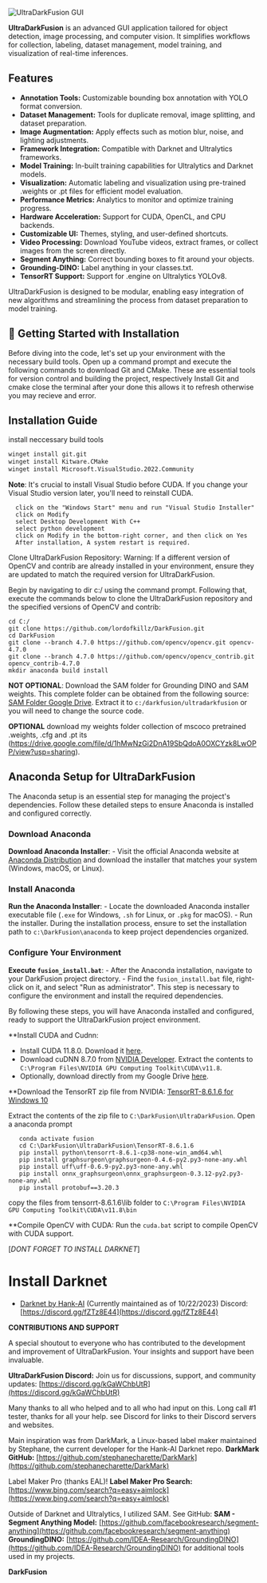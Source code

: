 ![UltraDarkFusion GUI](fusion.gif)

**UltraDarkFusion** is an advanced GUI application tailored for object detection, image processing, and computer vision. It simplifies workflows for collection, labeling, dataset management, model training, and visualization of real-time inferences.

## Features
- <b>Annotation Tools:</b> Customizable bounding box annotation with YOLO format conversion.
- <b>Dataset Management:</b> Tools for duplicate removal, image splitting, and dataset preparation.
- <b>Image Augmentation:</b> Apply effects such as motion blur, noise, and lighting adjustments.
- <b>Framework Integration:</b> Compatible with Darknet and Ultralytics frameworks.
- <b>Model Training:</b> In-built training capabilities for Ultralytics and Darknet models.
- <b>Visualization:</b> Automatic labeling and visualization using pre-trained .weights or .pt files for efficient model evaluation.
- <b>Performance Metrics:</b> Analytics to monitor and optimize training progress.
- <b>Hardware Acceleration:</b> Support for CUDA, OpenCL, and CPU backends.
- <b>Customizable UI:</b> Themes, styling, and user-defined shortcuts.
- <b>Video Processing:</b> Download YouTube videos, extract frames, or collect images from the screen directly.
- <b>Segment Anything:</b> Correct bounding boxes to fit around your objects.
- <b>Grounding-DINO:</b> Label anything in your classes.txt.
- <b>TensorRT Support:</b> Support for .engine on Ultralytics YOLOv8.



UltraDarkFusion is designed to be modular, enabling easy integration of new algorithms and streamlining the process from dataset preparation to model training.

## 🚀 Getting Started with Installation

Before diving into the code, let's set up your environment with the necessary build tools. Open up a command prompt and execute the following commands to download Git and CMake. These are essential tools for version control and building the project, respectively Install Git and cmake close the terminal after your done this allows it to refresh otherwise you may recieve and error.
## Installation Guide

install neccessary build tools 
   ```sh
   winget install git.git
   winget install Kitware.CMake
   winget install Microsoft.VisualStudio.2022.Community
  ```

 **Note**: It's crucial to install Visual Studio before CUDA. If you change your Visual Studio version later, you'll need to reinstall CUDA.

      click on the "Windows Start" menu and run "Visual Studio Installer"
      click on Modify
      select Desktop Development With C++
      select python development
      click on Modify in the bottom-right corner, and then click on Yes
      After installation, A system restart is required. 
   
      
 Clone UltraDarkFusion Repository:
   Warning: If a different version of OpenCV and contrib are already installed in your environment, ensure they are updated to match the required version for UltraDarkFusion.

   Begin by navigating to dir c:/ using the command prompt. Following that, execute the commands below to clone the UltraDarkFusion repository and the specified versions of OpenCV and contrib:
   
   ```
   cd C:/
   git clone https://github.com/lordofkillz/DarkFusion.git
   cd DarkFusion
   git clone --branch 4.7.0 https://github.com/opencv/opencv.git opencv-4.7.0
   git clone --branch 4.7.0 https://github.com/opencv/opencv_contrib.git opencv_contrib-4.7.0
   mkdir anaconda build install 
   ```

**NOT OPTIONAL**: Download the SAM folder for Grounding DINO and SAM weights. This complete folder can be obtained from the following source: [SAM Folder Google Drive](https://drive.google.com/file/d/1JLH7kMc6FXdKz1fmoxO5AfLhASDzmpw8/view?usp=sharing). Extract it to `c:/darkfusion/ultradarkfusion` or you will need to change the source code.

**OPTIONAL** download my weights folder collection of mscoco pretrained .weights, .cfg and .pt its (https://drive.google.com/file/d/1hMwNzGi2DnA19SbQdoA0OXCYzk8LwOPP/view?usp=sharing).

## Anaconda Setup for UltraDarkFusion

The Anaconda setup is an essential step for managing the project's dependencies. Follow these detailed steps to ensure Anaconda is installed and configured correctly.

### Download Anaconda

**Download Anaconda Installer**:
    - Visit the official Anaconda website at [Anaconda Distribution](https://www.anaconda.com/products/distribution) and download the installer that matches your system (Windows, macOS, or Linux).

### Install Anaconda

**Run the Anaconda Installer**:
    - Locate the downloaded Anaconda installer executable file (`.exe` for Windows, `.sh` for Linux, or `.pkg` for macOS).
    - Run the installer. During the installation process, ensure to set the installation path to `c:\DarkFusion\anaconda` to keep project dependencies organized.

### Configure Your Environment

**Execute `fusion_install.bat`**:
    - After the Anaconda installation, navigate to your DarkFusion project directory.
    - Find the `fusion_install.bat` file, right-click on it, and select "Run as administrator". This step is necessary to configure the environment and install the required dependencies.

By following these steps, you will have Anaconda installed and configured, ready to support the UltraDarkFusion project environment.


     
**Install CUDA and Cudnn:
   - Install CUDA 11.8.0. Download it [here](https://developer.nvidia.com/cuda-11-8-0-download-archive).
   - Download cuDNN 8.7.0 from [NVIDIA Developer](https://developer.nvidia.com/cudnn). Extract the contents to `C:\Program Files\NVIDIA GPU Computing Toolkit\CUDA\v11.8`.
   - Optionally, download directly from my Google Drive [here](https://drive.google.com/file/d/1PIdG6qZnyfhNFF7vUVNoX5fDMtwgy5uJ/view?usp=sharing).

**Download the TensorRT zip file from NVIDIA: 
   [TensorRT-8.6.1.6 for Windows 10](https://developer.nvidia.com/downloads/compute/machine-learning/tensorrt/secure/8.6.1/zip/TensorRT-8.6.1.6.Windows10.x86_64.cuda-11.8.zip)

 Extract the contents of the zip file to `C:\DarkFusion\UltraDarkFusion`.
    Open a anaconda prompt
```
   conda activate fusion
   cd C:\DarkFusion\UltraDarkFusion\TensorRT-8.6.1.6
   pip install python\tensorrt-8.6.1-cp38-none-win_amd64.whl
   pip install graphsurgeon\graphsurgeon-0.4.6-py2.py3-none-any.whl
   pip install uff\uff-0.6.9-py2.py3-none-any.whl
   pip install onnx_graphsurgeon\onnx_graphsurgeon-0.3.12-py2.py3-none-any.whl
   pip install protobuf==3.20.3
```
copy the files from tensorrt-8.6.1.6\lib folder to `C:\Program Files\NVIDIA GPU Computing Toolkit\CUDA\v11.8\bin`
   
**Compile OpenCV with CUDA:
  Run the `cuda.bat` script to compile OpenCV with CUDA support.

[*DONT FORGET TO INSTALL DARKNET*]

# Install Darknet 

- [Darknet by Hank-AI](https://github.com/hank-ai/darknet) (Currently maintained as of 10/22/2023)
  Discord: [https://discord.gg/fZTz8E44](https://discord.gg/fZTz8E44)


**CONTRIBUTIONS AND SUPPORT**

A special shoutout to everyone who has contributed to the development and improvement of UltraDarkFusion. Your insights and support have been invaluable.

**UltraDarkFusion Discord:** Join us for discussions, support, and community updates: [https://discord.gg/kGaWChbUtR](https://discord.gg/kGaWChbUtR)

Many thanks to all who helped and to all who had input on this. 
Long call #1 tester, thanks for all your help.
see Discord for links to their Discord servers and websites.

Main inspiration was from DarkMark, a Linux-based label maker maintained by Stephane, the current developer for the Hank-AI Darknet repo.
**DarkMark GitHub:** [https://github.com/stephanecharette/DarkMark](https://github.com/stephanecharette/DarkMark)

Label Maker Pro (thanks EAL)!
**Label Maker Pro Search:** [https://www.bing.com/search?q=easy+aimlock](https://www.bing.com/search?q=easy+aimlock)

Outside of Darknet and Ultralytics, I utilized SAM. See GitHub:
**SAM - Segment Anything Model:** [https://github.com/facebookresearch/segment-anything](https://github.com/facebookresearch/segment-anything) 
**GroundingDINO:** [https://github.com/IDEA-Research/GroundingDINO](https://github.com/IDEA-Research/GroundingDINO) for additional tools used in my projects.

**DarkFusion**


